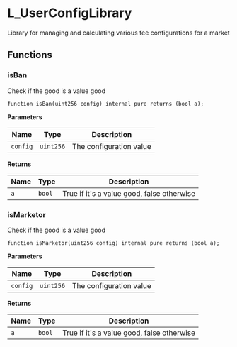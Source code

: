 # L_UserConfigLibrary
Library for managing and calculating various fee configurations for a market


## Functions
### isBan

Check if the good is a value good


```solidity
function isBan(uint256 config) internal pure returns (bool a);
```
**Parameters**

|Name|Type|Description|
|----|----|-----------|
|`config`|`uint256`|The configuration value|

**Returns**

|Name|Type|Description|
|----|----|-----------|
|`a`|`bool`|True if it's a value good, false otherwise|


### isMarketor

Check if the good is a value good


```solidity
function isMarketor(uint256 config) internal pure returns (bool a);
```
**Parameters**

|Name|Type|Description|
|----|----|-----------|
|`config`|`uint256`|The configuration value|

**Returns**

|Name|Type|Description|
|----|----|-----------|
|`a`|`bool`|True if it's a value good, false otherwise|


